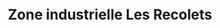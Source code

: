 ---
title: "Zone industrielle Les Recolets"
url: /la-ferte-bernard/zone-industrielle-les-recolets/
shop: Einkaufszentrum
---